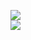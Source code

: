 [![](https://img.shields.io/badge/Made%20With-Github%20Spray-lightgrey.svg?style=for-the-badge&logo=github)](https://github.com/Annihil/github-spray#5813)  
[![](https://i.imgur.com/2DrTn0Z.gif)](https://github.com/Annihil/github-spray)